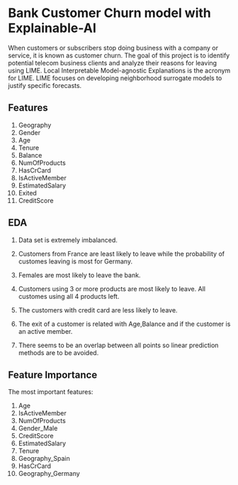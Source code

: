 # Bank Customer Churn model with Explainable-AI

When customers or subscribers stop doing business with a company or service, it is known as customer churn. The goal of this project is to identify potential telecom business clients and analyze their reasons for leaving using LIME. Local Interpretable Model-agnostic Explanations is the acronym for LIME. LIME focuses on developing neighborhood surrogate models to justify specific forecasts.

## Features
     
 1.   Geography         
 2.   Gender           
 3.   Age                
 4.   Tenure            
 5.   Balance          
 6.   NumOfProducts      
 7.   HasCrCard          
 8.   IsActiveMember     
 9.   EstimatedSalary  
 10.  Exited  
 11.  CreditScore    
## EDA

1. Data set is extremely imbalanced.

2. Customers from France are least likely to leave while the probability of customes leaving is most for Germany.

3. Females are most likely to leave the bank.

4. Customers using 3 or more products are most likely to leave. All customes using all 4 products left.

5. The customers with credit card are less likely to leave.

6. The exit of a customer is related with Age,Balance and if the customer is an active member.

7. There seems to be an overlap between all points so linear prediction methods are to be avoided.
## Feature Importance

The most important features:

1. Age 
2. IsActiveMember
3. NumOfProducts
4. Gender_Male
5. CreditScore
6. EstimatedSalary
7. Tenure
8. Geography_Spain
9. HasCrCard
10. Geography_Germany
